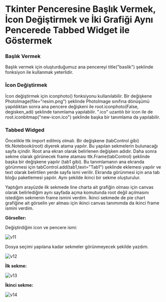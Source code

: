 # Tkinter Penceresine Başlık Vermek, İcon Değiştirmek ve İki Grafiği Aynı Pencerede Tabbed Widget ile Göstermek

### Başlık Vermek

Başlık vermek için oluşturduğumuz ana pencereyi title("baslik") şeklinde fonksiyon ile kullanmak yeterlidir.

### İcon Değiştirmek 

İcon değiştirmek için iconphoto() fonksiyonu kullanılabilir. Bir değişkene PhotoImage(file="resim.png") şeklinde PhotoImage sınıfına dönüşümü yapıldıktan sonra ana pencere değişkeni ile root.iconphoto(False, degisken_adi) şeklinde tanımlama yapılabilir. ".ico" uzantılı bir icon ile de root.iconbitmap("new-icon.ico") şeklinde başka bir tanımlama da yapılabilir.

### Tabbed Widged

Öncelikle ttk import edilmiş olmalı. Bir değişkene (tabControl gibi) ttk.Notebook(root) diyerek atama yapılır. Bu yapılan sekmelerin bulunacağı sayfa içindir. Root ana ekran olarak belirlenen değişken adıdır. Daha sonra sekme olarak görünecek frame ataması ttk.Frame(tabControl) şeklinde başka bir değişkene yapılır (tab1 gibi). Bu tanımlamanın ana ekranda görünmesi için tabControl.add(tab1,text="Tab1") şeklinde eklemesi yapılır ve text olarak belirtilen yerde sayfa ismi verilir. Ekranda görünmesi için ana tab bloğu paketlemesi yapılır. Aynı şekilde ikinci bir sekme oluşturulur. 

Yaptığım arayüzde ilk sekmede line charta ait grafiğin olması için canvas olarak belirlediğim aynı sayfada açma komutunda root değil açılmasını istediğim sekmenin frame ismini verdim. İkinci sekmede de pie chart grafiğine ait görselin yer alması için ikinci canvas tanımımda da  ikinci frame ismini verdim.

**Görseller:**

Değiştirdiğim icon ve pencere ismi:

![v11](https://user-images.githubusercontent.com/66912242/133090358-3c8677c6-37f2-49dd-8fe7-ddb0ee3ef75f.PNG)

Dosya seçimi yapılana kadar sekmeler görünmeyecek şekilde yazdım.

![v12](https://user-images.githubusercontent.com/66912242/133090566-fcb3669f-3f53-49c5-8f16-cfe70ece821b.PNG)

**İlk sekme:**


![v13](https://user-images.githubusercontent.com/66912242/133090631-53e89d7a-637e-4e64-9709-b3835a1acec5.PNG)

**İkinci sekme:**


![v14](https://user-images.githubusercontent.com/66912242/133091050-168a19a5-09b0-45a3-8932-d48c18e8faa6.PNG)

